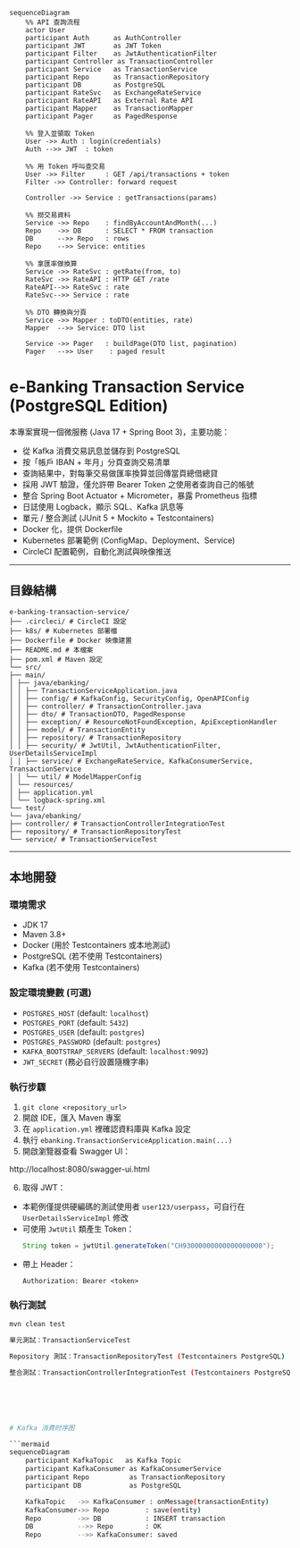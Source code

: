 ```mermaid
sequenceDiagram
    %% API 查詢流程
    actor User
    participant Auth      as AuthController
    participant JWT       as JWT Token
    participant Filter    as JwtAuthenticationFilter
    participant Controller as TransactionController
    participant Service   as TransactionService
    participant Repo      as TransactionRepository
    participant DB        as PostgreSQL
    participant RateSvc   as ExchangeRateService
    participant RateAPI   as External Rate API
    participant Mapper    as TransactionMapper
    participant Pager     as PagedResponse

    %% 登入並領取 Token
    User ->> Auth : login(credentials)
    Auth -->> JWT  : token

    %% 用 Token 呼叫查交易
    User ->> Filter     : GET /api/transactions + token
    Filter ->> Controller: forward request

    Controller ->> Service : getTransactions(params)
    
    %% 撈交易資料
    Service ->> Repo    : findByAccountAndMonth(...)
    Repo    ->> DB      : SELECT * FROM transaction
    DB      -->> Repo   : rows
    Repo    -->> Service: entities

    %% 拿匯率做換算
    Service ->> RateSvc : getRate(from, to)
    RateSvc ->> RateAPI : HTTP GET /rate
    RateAPI-->> RateSvc : rate
    RateSvc-->> Service : rate

    %% DTO 轉換與分頁
    Service ->> Mapper : toDTO(entities, rate)
    Mapper  -->> Service: DTO list

    Service ->> Pager   : buildPage(DTO list, pagination)
    Pager   -->> User    : paged result

```



# e-Banking Transaction Service (PostgreSQL Edition)

本專案實現一個微服務 (Java 17 + Spring Boot 3)，主要功能：
- 從 Kafka 消費交易訊息並儲存到 PostgreSQL
- 按「帳戶 IBAN + 年月」分頁查詢交易清單
- 查詢結果中，對每筆交易做匯率換算並回傳當頁總借總貸
- 採用 JWT 驗證，僅允許帶 Bearer Token 之使用者查詢自己的帳號
- 整合 Spring Boot Actuator + Micrometer，暴露 Prometheus 指標
- 日誌使用 Logback，顯示 SQL、Kafka 訊息等
- 單元 / 整合測試 (JUnit 5 + Mockito + Testcontainers)
- Docker 化，提供 Dockerfile
- Kubernetes 部署範例 (ConfigMap、Deployment、Service)
- CircleCI 配置範例，自動化測試與映像推送

---

## 目錄結構
```text
e-banking-transaction-service/
├── .circleci/ # CircleCI 設定
├── k8s/ # Kubernetes 部署檔
├── Dockerfile # Docker 映像建置
├── README.md # 本檔案
├── pom.xml # Maven 設定
└── src/
├── main/
│ ├── java/ebanking/
│ │ ├── TransactionServiceApplication.java
│ │ ├── config/ # KafkaConfig, SecurityConfig, OpenAPIConfig
│ │ ├── controller/ # TransactionController.java
│ │ ├── dto/ # TransactionDTO, PagedResponse
│ │ ├── exception/ # ResourceNotFoundException, ApiExceptionHandler
│ │ ├── model/ # TransactionEntity
│ │ ├── repository/ # TransactionRepository
│ │ ├── security/ # JwtUtil, JwtAuthenticationFilter, UserDetailsServiceImpl
│ │ ├── service/ # ExchangeRateService, KafkaConsumerService, TransactionService
│ │ └── util/ # ModelMapperConfig
│ └── resources/
│ ├── application.yml
│ └── logback-spring.xml
└── test/
└── java/ebanking/
├── controller/ # TransactionControllerIntegrationTest
├── repository/ # TransactionRepositoryTest
└── service/ # TransactionServiceTest
```

---

## 本地開發

### 環境需求

- JDK 17
- Maven 3.8+
- Docker (用於 Testcontainers 或本地測試)
- PostgreSQL (若不使用 Testcontainers)
- Kafka (若不使用 Testcontainers)

### 設定環境變數 (可選)

- `POSTGRES_HOST` (default: `localhost`)
- `POSTGRES_PORT` (default: `5432`)
- `POSTGRES_USER` (default: `postgres`)
- `POSTGRES_PASSWORD` (default: `postgres`)
- `KAFKA_BOOTSTRAP_SERVERS` (default: `localhost:9092`)
- `JWT_SECRET` (務必自行設置隨機字串)

### 執行步驟

1. `git clone <repository_url>`
2. 開啟 IDE，匯入 Maven 專案
3. 在 `application.yml` 裡確認資料庫與 Kafka 設定
4. 執行 `ebanking.TransactionServiceApplication.main(...)`
5. 開啟瀏覽器查看 Swagger UI：  

http://localhost:8080/swagger-ui.html

6. 取得 JWT：  
- 本範例僅提供硬編碼的測試使用者 `user123/userpass`，可自行在 `UserDetailsServiceImpl` 修改
- 可使用 `JwtUtil` 類產生 Token：  
  ```java
  String token = jwtUtil.generateToken("CH93000000000000000000");
  ```
- 帶上 Header：  
  ```
  Authorization: Bearer <token>
  ```

### 執行測試

```bash
mvn clean test

單元測試：TransactionServiceTest

Repository 測試：TransactionRepositoryTest (Testcontainers PostgreSQL)

整合測試：TransactionControllerIntegrationTest (Testcontainers PostgreSQL + Kafka)






# Kafka 消费时序图

```mermaid
sequenceDiagram
    participant KafkaTopic   as Kafka Topic
    participant KafkaConsumer as KafkaConsumerService
    participant Repo          as TransactionRepository
    participant DB            as PostgreSQL

    KafkaTopic   ->> KafkaConsumer : onMessage(transactionEntity)
    KafkaConsumer->> Repo         : save(entity)
    Repo         ->> DB           : INSERT transaction
    DB           -->> Repo        : OK
    Repo         -->> KafkaConsumer: saved

```
